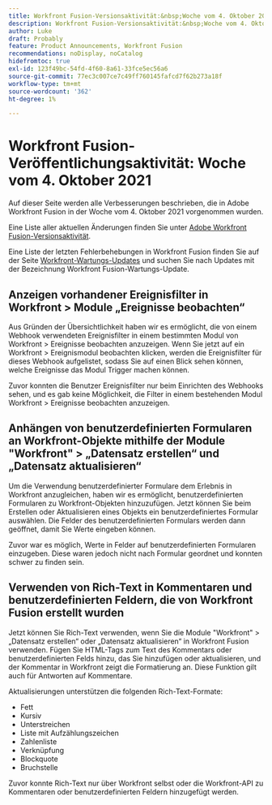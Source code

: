 ```yaml
---
title: Workfront Fusion-Versionsaktivität:&nbsp;Woche vom 4. Oktober 2021
description: Workfront Fusion-Versionsaktivität:&nbsp;Woche vom 4. Oktober 2021
author: Luke
draft: Probably
feature: Product Announcements, Workfront Fusion
recommendations: noDisplay, noCatalog
hidefromtoc: true
exl-id: 123f49bc-54fd-4f60-8a61-33fce5ec56a6
source-git-commit: 77ec3c007ce7c49ff760145fafcd7f62b273a18f
workflow-type: tm+mt
source-wordcount: '362'
ht-degree: 1%

---
```


# Workfront Fusion-Veröffentlichungsaktivität: Woche vom 4. Oktober 2021

Auf dieser Seite werden alle Verbesserungen beschrieben, die in Adobe Workfront Fusion in der Woche vom 4. Oktober 2021 vorgenommen wurden.

Eine Liste aller aktuellen Änderungen finden Sie unter [Adobe Workfront Fusion-Versionsaktivität](/help/workfront-fusion/fusion-product-releases/fusion-release-activity.md).

Eine Liste der letzten Fehlerbehebungen in Workfront Fusion finden Sie auf der Seite [Workfront-Wartungs-Updates](https://experienceleague.adobe.com/docs/workfront-known-issues/releases/current-updates.html) und suchen Sie nach Updates mit der Bezeichnung Workfront Fusion-Wartungs-Update.

## Anzeigen vorhandener Ereignisfilter in Workfront > Module „Ereignisse beobachten“

Aus Gründen der Übersichtlichkeit haben wir es ermöglicht, die von einem Webhook verwendeten Ereignisfilter in einem bestimmten Modul von Workfront > Ereignisse beobachten anzuzeigen. Wenn Sie jetzt auf ein Workfront > Ereignismodul beobachten klicken, werden die Ereignisfilter für dieses Webhook aufgelistet, sodass Sie auf einen Blick sehen können, welche Ereignisse das Modul Trigger machen können.

Zuvor konnten die Benutzer Ereignisfilter nur beim Einrichten des Webhooks sehen, und es gab keine Möglichkeit, die Filter in einem bestehenden Modul Workfront > Ereignisse beobachten anzuzeigen.

## Anhängen von benutzerdefinierten Formularen an Workfront-Objekte mithilfe der Module &quot;Workfront&quot; > „Datensatz erstellen“ und „Datensatz aktualisieren“

Um die Verwendung benutzerdefinierter Formulare dem Erlebnis in Workfront anzugleichen, haben wir es ermöglicht, benutzerdefinierten Formularen zu Workfront-Objekten hinzuzufügen. Jetzt können Sie beim Erstellen oder Aktualisieren eines Objekts ein benutzerdefiniertes Formular auswählen. Die Felder des benutzerdefinierten Formulars werden dann geöffnet, damit Sie Werte eingeben können.

Zuvor war es möglich, Werte in Felder auf benutzerdefinierten Formularen einzugeben. Diese waren jedoch nicht nach Formular geordnet und konnten schwer zu finden sein.


## Verwenden von Rich-Text in Kommentaren und benutzerdefinierten Feldern, die von Workfront Fusion erstellt wurden

Jetzt können Sie Rich-Text verwenden, wenn Sie die Module &quot;Workfront&quot; > „Datensatz erstellen“ oder „Datensatz aktualisieren“ in Workfront Fusion verwenden. Fügen Sie HTML-Tags zum Text des Kommentars oder benutzerdefinierten Felds hinzu, das Sie hinzufügen oder aktualisieren, und der Kommentar in Workfront zeigt die Formatierung an. Diese Funktion gilt auch für Antworten auf Kommentare.

Aktualisierungen unterstützen die folgenden Rich-Text-Formate:

* Fett
* Kursiv
* Unterstreichen
* Liste mit Aufzählungszeichen
* Zahlenliste
* Verknüpfung
* Blockquote
* Bruchstelle

Zuvor konnte Rich-Text nur über Workfront selbst oder die Workfront-API zu Kommentaren oder benutzerdefinierten Feldern hinzugefügt werden.
